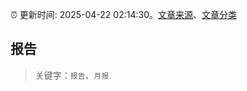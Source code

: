 :alarm_clock: 更新时间: 2025-04-22 02:14:30。[文章来源](/README.md)、[文章分类](/TAGS.md)

## 报告


> 关键字：`报告`、`月报`



